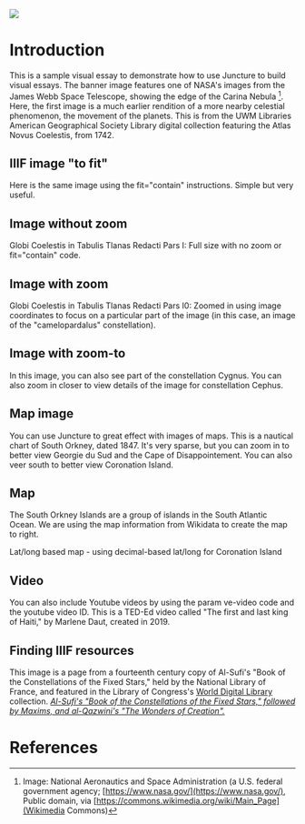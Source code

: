 <a href="https://juncture-digital.org"><img src="https://juncture-digital.org/images/ve-button.png"></a>

<param ve-config 
       title="DH Lab Fall 2022 Workshop"
       author="Ann Hanlon"
       banner="https://upload.wikimedia.org/wikipedia/commons/4/44/NASA%E2%80%99s_Webb_Reveals_Cosmic_Cliffs%2C_Glittering_Landscape_of_Star_Birth.jpg"
       layout="vertical">

<!-- Entities discussed throughout the essay are typically defined before the essay text and
     are thus available in all text.  Entity identifiers (QIDs) can be found in either
     Wikipedia or Wikidata (https://www.wikidata.org)> -->
<param ve-entity eid="Q186447"> <!-- James Webb Space Telescope -->
<param ve-entity eid="Q50042"> <!-- Carina Nebula -->
<param ve-entity eid="Q62706"> <!-- Johann Baptist Homann -->
<param ve-entity eid="Q537520"> <!-- James E. Webb -->
<param ve-entity eid="Q207383"> <!-- South Orkney Islands -->


# Introduction

This is a sample visual essay to demonstrate how to use Juncture to build visual essays. The banner image features one of NASA's images from the James Webb Space Telescope, showing the edge of the Carina Nebula [^1]. Here, the first image is a much earlier rendition of a more nearby celestial phenomenon, the movement of the planets. This is from the UWM Libraries American Geographical Society Library digital collection featuring the Atlas Novus Coelestis, from 1742. 
<param ve-image fit="contain"
       manifest="https://collections.lib.uwm.edu/iiif/info/celestial/84/manifest.json">
  
  
  
## IIIF image "to fit"

Here is the same image using the fit="contain" instructions. Simple but very useful. 
<param ve-image fit="contain"
       manifest="https://collections.lib.uwm.edu/iiif/info/celestial/238/manifest.json">


## Image without zoom

Globi Coelestis in Tabulis Tlanas Redacti Pars I: Full size with no zoom or fit="contain" code. 
<param ve-image  
       manifest="https://collections.lib.uwm.edu/iiif/info/celestial/84/manifest.json">
  
  
## Image with zoom

Globi Coelestis in Tabulis Tlanas Redacti Pars I0: Zoomed in using image coordinates to focus on a particular part of the image (in this case, an image of the "camelopardalus" constellation).
<param ve-image region="2324,2293,1305,1083"
       manifest="https://collections.lib.uwm.edu/iiif/info/celestial/84/manifest.json">
     
     
## Image with zoom-to

In this image, you can also see part of the constellation <span data-click-image-zoomto="2952,644,1812,1504">Cygnus</span>. You can also zoom in closer to view details of the image for constellation <span data-click-image-zoomto="3089,1412,1258,1045">Cephus</span>. 
<param ve-image  
       manifest="https://collections.lib.uwm.edu/iiif/info/celestial/84/manifest.json">
     
     
## Map image

You can use Juncture to great effect with images of maps. This is a nautical chart of South Orkney, dated 1847. It's very sparse, but you can zoom in to better view <span data-click-image-zoomto="8121,1033,2023,1646">Georgie du Sud and the Cape of Disappointement</span>. You can also veer south to better view <span data-click-image-zoomto="4916,5733,2023,1646">Coronation Island</span>. 
<param ve-image  
       manifest="https://collections.lib.uwm.edu/iiif/info/agdm/21500/manifest.json">


## Map

The South Orkney Islands are a group of islands in the South Atlantic Ocean. We are using the map information from Wikidata to create the map to right.
<param ve-map center="Q207383" zoom="11">

Lat/long based map - using decimal-based lat/long for Coronation Island
<param ve-map center="18.5425, -72.338611" zoom="10">


## Video

You can also include Youtube videos by using the param ve-video code and the youtube video ID. This is a TED-Ed video called "The first and last king of Haiti," by Marlene Daut, created in 2019.
<param ve-video id="q7lfSjjMNU8" title="The first and last kind of Haiti">

## Finding IIIF resources

This image is a page from a fourteenth century copy of Al-Sufi's "Book of the Constellations of the Fixed Stars," held by the National Library of France, and featured in the Library of Congress's [World Digital Library](https://www.loc.gov/collections/world-digital-library/about-this-collection/) collection. [*Al-Sufi's "Book of the Constellations of the Fixed Stars," followed by Maxims, and al-Qazwini's "The Wonders of Creation".*](https://lccn.loc.gov/2021667391)
<param ve-image 
       manifest="https://www.loc.gov/item/2021667391/manifest.json">
       
       
       
# References

[^1]: Image: National Aeronautics and Space Administration  (a U.S. federal government agency; [https://www.nasa.gov/](https://www.nasa.gov/), Public domain, via [https://commons.wikimedia.org/wiki/Main_Page](Wikimedia Commons)
